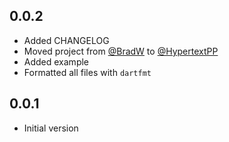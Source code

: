 ## 0.0.2

- Added CHANGELOG
- Moved project from [@BradW](https://github.com/BradW) to [@HypertextPP](https://github.com/HypertextPP)
- Added example
- Formatted all files with `dartfmt`

## 0.0.1

- Initial version